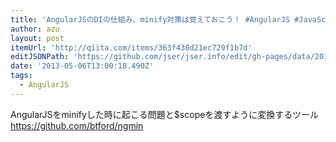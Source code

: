```yaml
---
title: 'AngularJSのDIの仕組み、minify対策は覚えておこう！ #AngularJS #JavaScript - Qiita [キータ]'
author: azu
layout: post
itemUrl: 'http://qiita.com/items/363f430d21ec729f1b7d'
editJSONPath: 'https://github.com/jser/jser.info/edit/gh-pages/data/2013/05/index.json'
date: '2013-05-06T13:00:18.490Z'
tags:
  - AngularJS
---
```

AngularJSをminifyした時に起こる問題と$scopeを渡すように変換するツール https://github.com/btford/ngmin
